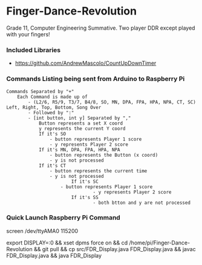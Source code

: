 # Finger-Dance-Revolution
Grade 11, Computer Engineering Summative. Two player DDR except played with your fingers!

### Included Libraries
- https://github.com/AndrewMascolo/CountUpDownTimer

### Commands Listing being sent from Arduino to Raspberry Pi 
```
Commands Separated by "+"
	Each Command is made up of
		- (L2/6, R5/9, T3/7, B4/8, SO, MN, DPA, FPA, HPA, NPA, CT, SC) Left, Right, Top, Bottom, Song Over
		- Followed by ":" 
		- [int button, int y] Separated by ","
			Button represents a set X coord
			y represents the current Y coord
			If it's SO
				- button represents Player 1 score
 				- y represents Player 2 score
			If it's MN, DPA, FPA, HPA, NPA
 				- button represents the Button (x coord)
 				- y is not processed
			If it's CT
				- button represents the current time
				- y is not processed
                      	If it's SC
			      	- button represents Player 1 score
                              	- y represents Player 2 score
                     	If it's SS
                              	- both btton and y are not processed
```
	 
### Quick Launch Raspberry Pi Command
screen /dev/ttyAMA0 115200

export DISPLAY=:0 && xset dpms force on && cd /home/pi/Finger-Dance-Revolution && git pull && cp src/FDR_Display.java FDR_Display.java && javac FDR_Display.java && java FDR_Display
